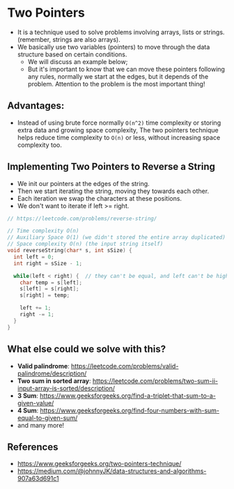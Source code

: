 # Two Pointers

- It is a technique used to solve problems involving arrays, lists or strings. (remember, strings are also arrays).
- We basically use two variables (pointers) to move through the data structure based on certain conditions.
  - We will discuss an example below;
  - But it's important to know that we can move these pointers following any rules, normally we start at the edges, but it depends of the problem. Attention to the problem is the most important thing!

## Advantages:

- Instead of using brute force normally `O(n^2)` time complexity or storing extra data and growing space complexity, The two pointers technique helps reduce time complexity to `O(n)` or less, without increasing space complexity too.

## Implementing Two Pointers to Reverse a String

- We init our pointers at the edges of the string.
- Then we start iterating the string, moving they towards each other.
- Each iteration we swap the characters at these positions.
- We don't want to iterate if left >= right.

```c
// https://leetcode.com/problems/reverse-string/

// Time complexity O(n)
// Auxiliary Space O(1) (we didn't stored the entire array duplicated)
// Space complexity O(n) (the input string itself)
void reverseString(char* s, int sSize) {
  int left = 0;
  int right = sSize - 1;

  while(left < right) {  // they can't be equal, and left can't be higher than right
    char temp = s[left];
    s[left] = s[right];
    s[right] = temp;

    left += 1;
    right -= 1;
  }
}
```

## What else could we solve with this?

- **Valid palindrome**: https://leetcode.com/problems/valid-palindrome/description/
- **Two sum in sorted array**: https://leetcode.com/problems/two-sum-ii-input-array-is-sorted/description/
- **3 Sum**: https://www.geeksforgeeks.org/find-a-triplet-that-sum-to-a-given-value/
- **4 Sum**: https://www.geeksforgeeks.org/find-four-numbers-with-sum-equal-to-given-sum/
- and many more!

## References

- https://www.geeksforgeeks.org/two-pointers-technique/
- https://medium.com/@johnnyJK/data-structures-and-algorithms-907a63d691c1

